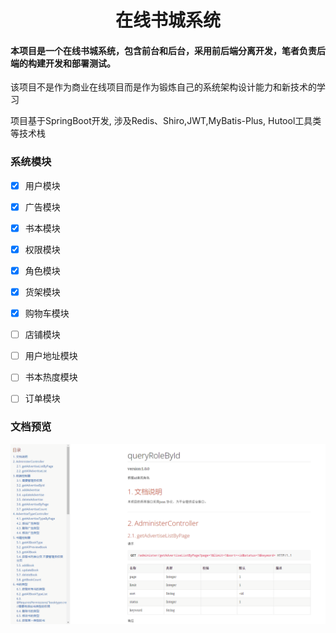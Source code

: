 <h1 style="text-align:center">在线书城系统</h1>

#### 本项目是一个在线书城系统，包含前台和后台，采用前后端分离开发，笔者负责后端的构建开发和部署测试。

该项目不是作为商业在线项目而是作为锻炼自己的系统架构设计能力和新技术的学习

项目基于SpringBoot开发, 涉及Redis、Shiro,JWT,MyBatis-Plus, Hutool工具类等技术栈



### 系统模块

- [x] 用户模块
- [x] 广告模块
- [x] 书本模块
- [x] 权限模块
- [x] 角色模块
- [x] 货架模块
- [x] 购物车模块
- [ ] 店铺模块
- [ ] 用户地址模块
- [ ] 书本热度模块
- [ ] 订单模块



### 文档预览

![image-20221023212838150](https://raw.githubusercontent.com/yuzhi-jiang/imgbed/main/img/image-20221023212838150.png)

